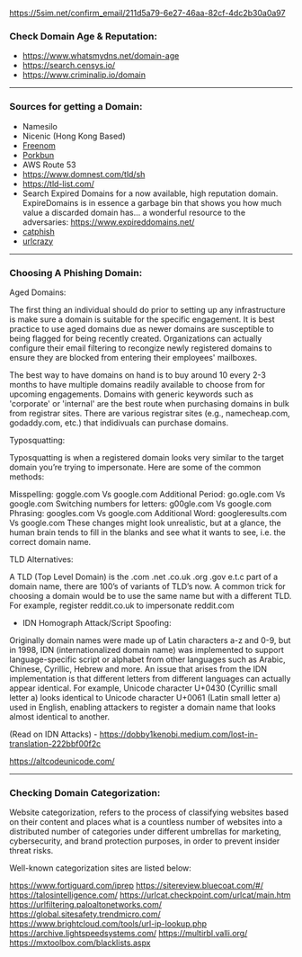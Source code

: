 
https://5sim.net/confirm_email/211d5a79-6e27-46aa-82cf-4dc2b30a0a97


### Check Domain Age & Reputation: 

* https://www.whatsmydns.net/domain-age
* https://search.censys.io/
* https://www.criminalip.io/domain


***

### Sources for getting a Domain:

* Namesilo
* Nicenic (Hong Kong Based)
* [Freenom](https://www.freenom.com/en/index.html?lang=en)
* [Porkbun](https://porkbun.com/)
* AWS Route 53
* https://www.domnest.com/tld/sh
* https://tld-list.com/
* Search Expired Domains for a now available, high reputation domain. ExpireDomains is in essence a garbage bin that shows you how much value a discarded domain has... a wonderful resource to the adversaries: 
https://www.expireddomains.net/
* [catphish](https://github.com/ring0lab/catphish)
* [urlcrazy](https://github.com/urbanadventurer/urlcrazy)

***

### Choosing A Phishing Domain:

Aged Domains:

The first thing an individual should do prior to setting up any infrastructure is make sure a domain is suitable for the specific engagement. It is best practice to use aged domains due as newer domains are susceptible to being flagged for being recently created. Organizations can actually configure their email filtering to recongize newly registered domains to ensure they are blocked from entering their employees' mailboxes.

The best way to have domains on hand is to buy around 10 every 2-3 months to have multiple domains readily available to choose from for upcoming engagements. Domains with generic keywords such as 'corporate' or 'internal' are the best route when purchasing domains in bulk from registrar sites. There are various registrar sites (e.g., namecheap.com, godaddy.com, etc.) that indidivuals can purchase domains.

Typosquatting:

Typosquatting is when a registered domain looks very similar to the target domain you’re trying to impersonate. Here are some of the common methods:

Misspelling: goggle.com Vs google.com
Additional Period: go.ogle.com Vs google.com
Switching numbers for letters: g00gle.com Vs google.com
Phrasing: googles.com Vs google.com
Additional Word: googleresults.com Vs google.com
These changes might look unrealistic, but at a glance, the human brain tends to fill in the blanks and see what it wants to see, i.e. the correct domain name.

TLD Alternatives:

A TLD (Top Level Domain) is the .com .net .co.uk .org .gov e.t.c part of a domain name, there are 100’s of variants of TLD’s now. A common trick for choosing a domain would be to use the same name but with a different TLD. For example, register reddit.co.uk to impersonate reddit.com

* IDN Homograph Attack/Script Spoofing:

Originally domain names were made up of Latin characters a-z and 0-9, but in 1998, IDN (internationalized domain name) was implemented to support language-specific script or alphabet from other languages such as Arabic, Chinese, Cyrillic, Hebrew and more. An issue that arises from the IDN implementation is that different letters from different languages can actually appear identical. For example, Unicode character U+0430 (Cyrillic small letter a) looks identical to Unicode character U+0061 (Latin small letter a) used in English, enabling attackers to register a domain name that looks almost identical to another.

(Read on IDN Attacks) - https://dobby1kenobi.medium.com/lost-in-translation-222bbf00f2c

https://altcodeunicode.com/

***

### Checking Domain Categorization: 

Website categorization, refers to the process of classifying websites based on their content and places what is a countless number of websites into a distributed number of categories under different umbrellas for marketing, cybersecurity, and brand protection purposes, in order to prevent insider threat risks.

Well-known categorization sites are listed below:

https://www.fortiguard.com/iprep
https://sitereview.bluecoat.com/#/
https://talosintelligence.com/
https://urlcat.checkpoint.com/urlcat/main.htm
https://urlfiltering.paloaltonetworks.com/
https://global.sitesafety.trendmicro.com/
https://www.brightcloud.com/tools/url-ip-lookup.php
https://archive.lightspeedsystems.com/
https://multirbl.valli.org/
https://mxtoolbox.com/blacklists.aspx

